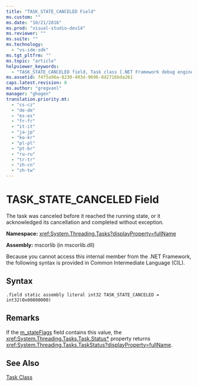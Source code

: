 ```yaml
---
title: "TASK_STATE_CANCELED Field"
ms.custom: ""
ms.date: "10/21/2016"
ms.prod: "visual-studio-dev14"
ms.reviewer: ""
ms.suite: ""
ms.technology: 
  - "vs-ide-sdk"
ms.tgt_pltfrm: ""
ms.topic: "article"
helpviewer_keywords: 
  - "TASK_STATE_CANCELED field, Task class [.NET Framework debug engines]"
ms.assetid: f4f5a96a-8230-493d-9696-8d2716bda261
caps.latest.revision: 8
ms.author: "gregvanl"
manager: "ghogen"
translation.priority.mt: 
  - "cs-cz"
  - "de-de"
  - "es-es"
  - "fr-fr"
  - "it-it"
  - "ja-jp"
  - "ko-kr"
  - "pl-pl"
  - "pt-br"
  - "ru-ru"
  - "tr-tr"
  - "zh-cn"
  - "zh-tw"
---
```

# TASK_STATE_CANCELED Field
The task was canceled before it reached the running state, or it acknowledged its cancellation and completed without exception.  
  
 **Namespace:** <xref:System.Threading.Tasks?displayProperty=fullName>  
  
 **Assembly:** mscorlib (in mscorlib.dll)  
  
 Because you cannot access this internal member from the .NET Framework, the following syntax is provided in Common Intermediate Language (CIL).  
  
## Syntax  
  
```  
.field static assembly literal int32 TASK_STATE_CANCELED = int32(0x00800000)  
```  
  
## Remarks  
 If the [m_stateFlags](../extensibility-debugger/m_stateflags-field.md) field contains this value, the <xref:System.Threading.Tasks.Task.Status*> property returns <xref:System.Threading.Tasks.TaskStatus?displayProperty=fullName>.  
  
## See Also  
 [Task Class](../extensibility-debugger/task-class---internal-members.md)